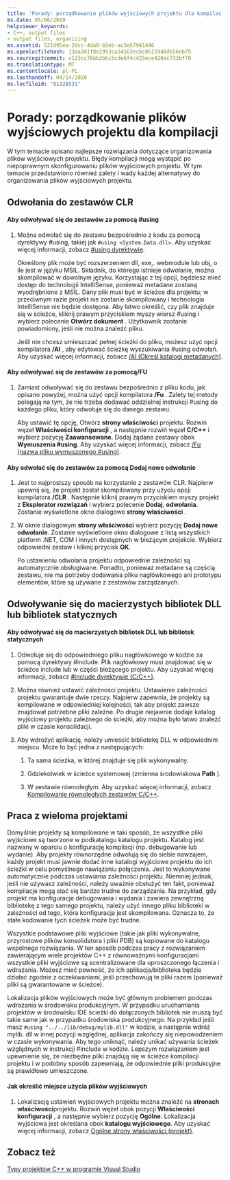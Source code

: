 ```yaml
---
title: 'Porady: porządkowanie plików wyjściowych projektu dla kompilacji'
ms.date: 05/06/2019
helpviewer_keywords:
- C++, output files
- output files, organizing
ms.assetid: 521d95ea-2dcc-4da0-b5eb-ac3e57941446
ms.openlocfilehash: 13aa3d1f8e2993ca34163ecbc0515948db56eb79
ms.sourcegitcommit: c123cc76bb2b6c5cde6f4c425ece420ac733bf70
ms.translationtype: MT
ms.contentlocale: pl-PL
ms.lasthandoff: 04/14/2020
ms.locfileid: "81328531"
---
```

# <a name="how-to-organize-project-output-files-for-builds"></a>Porady: porządkowanie plików wyjściowych projektu dla kompilacji

W tym temacie opisano najlepsze rozwiązania dotyczące organizowania plików wyjściowych projektu. Błędy kompilacji mogą wystąpić po niepoprawnym skonfigurowaniu plików wyjściowych projektu. W tym temacie przedstawiono również zalety i wady każdej alternatywy do organizowania plików wyjściowych projektu.

## <a name="referencing-clr-assemblies"></a>Odwołania do zestawów CLR

#### <a name="to-reference-assemblies-with-using"></a>Aby odwoływać się do zestawów za pomocą #using

1. Można odwołać się do zestawu bezpośrednio z kodu za pomocą dyrektywy #using, takiej jak `#using <System.Data.dll>`. Aby uzyskać więcej informacji, zobacz [#using dyrektywie](../preprocessor/hash-using-directive-cpp.md).

   Określony plik może być rozszerzeniem dll, exe,. webmodule lub obj, o ile jest w języku MSIL. Składnik, do którego istnieje odwołanie, można skompilować w dowolnym języku. Korzystając z tej opcji, będziesz mieć dostęp do technologii IntelliSense, ponieważ metadane zostaną wyodrębnione z MSIL. Dany plik musi być w ścieżce dla projektu; w przeciwnym razie projekt nie zostanie skompilowany i technologia IntelliSense nie będzie dostępna. Aby łatwo określić, czy plik znajduje się w ścieżce, kliknij prawym przyciskiem myszy wiersz #using i wybierz polecenie **Otwórz dokument** . Użytkownik zostanie powiadomiony, jeśli nie można znaleźć pliku.

   Jeśli nie chcesz umieszczać pełnej ścieżki do pliku, możesz użyć opcji kompilatora **/AI** , aby edytować ścieżkę wyszukiwania #using odwołań. Aby uzyskać więcej informacji, zobacz [/AI (Określ katalogi metadanych)](reference/ai-specify-metadata-directories.md).

#### <a name="to-reference-assemblies-with-fu"></a>Aby odwoływać się do zestawów za pomocą/FU

1. Zamiast odwoływać się do zestawu bezpośrednio z pliku kodu, jak opisano powyżej, można użyć opcji kompilatora **/Fu** . Zalety tej metody polegają na tym, że nie trzeba dodawać oddzielnej instrukcji #using do każdego pliku, który odwołuje się do danego zestawu.

   Aby ustawić tę opcję, Otwórz **strony właściwości** projektu. Rozwiń węzeł **Właściwości konfiguracji** , a następnie rozwiń węzeł **C/C++** i wybierz pozycję **Zaawansowane**. Dodaj żądane zestawy obok **Wymuszenia #using**. Aby uzyskać więcej informacji, zobacz [/Fu (nazwa pliku wymuszonego #using)](reference/fu-name-forced-hash-using-file.md).

#### <a name="to-reference-assemblies-with-add-new-reference"></a>Aby odwołać się do zestawów za pomocą Dodaj nowe odwołanie

1. Jest to najprostszy sposób na korzystanie z zestawów CLR. Najpierw upewnij się, że projekt został skompilowany przy użyciu opcji kompilatora **/CLR** . Następnie kliknij prawym przyciskiem myszy projekt z **Eksplorator rozwiązań** i wybierz polecenie **Dodaj**, **odwołania**. Zostanie wyświetlone okno dialogowe **strony właściwości** .

1. W oknie dialogowym **strony właściwości** wybierz pozycję **Dodaj nowe odwołanie**. Zostanie wyświetlone okno dialogowe z listą wszystkich platform .NET, COM i innych dostępnych w bieżącym projekcie. Wybierz odpowiedni zestaw i kliknij przycisk **OK**.

   Po ustawieniu odwołania projektu odpowiednie zależności są automatycznie obsługiwane. Ponadto, ponieważ metadane są częścią zestawu, nie ma potrzeby dodawania pliku nagłówkowego ani prototypu elementów, które są używane z zestawów zarządzanych.

## <a name="referencing-native-dlls-or-static-libraries"></a>Odwoływanie się do macierzystych bibliotek DLL lub bibliotek statycznych

#### <a name="to-reference-native-dlls-or-static-libraries"></a>Aby odwoływać się do macierzystych bibliotek DLL lub bibliotek statycznych

1. Odwołuje się do odpowiedniego pliku nagłówkowego w kodzie za pomocą dyrektywy #include. Plik nagłówkowy musi znajdować się w ścieżce include lub w części bieżącego projektu. Aby uzyskać więcej informacji, zobacz [#include dyrektywie (C/C++)](../preprocessor/hash-include-directive-c-cpp.md).

1. Można również ustawić zależności projektu. Ustawienie zależności projektu gwarantuje dwie rzeczy. Najpierw zapewnia, że projekty są kompilowane w odpowiedniej kolejności, tak aby projekt zawsze znajdował potrzebne pliki zależne. Po drugie niejawnie dodaje katalog wyjściowy projektu zależnego do ścieżki, aby można było łatwo znaleźć pliki w czasie konsolidacji.

1. Aby wdrożyć aplikację, należy umieścić bibliotekę DLL w odpowiednim miejscu. Może to być jedna z następujących:

   1. Ta sama ścieżka, w której znajduje się plik wykonywalny.

   1. Gdziekolwiek w ścieżce systemowej (zmienna środowiskowa **Path** ).

   1. W zestawie równoległym. Aby uzyskać więcej informacji, zobacz [Kompilowanie równoległych zestawów C/C++](building-c-cpp-side-by-side-assemblies.md).

## <a name="working-with-multiple-projects"></a>Praca z wieloma projektami

Domyślnie projekty są kompilowane w taki sposób, że wszystkie pliki wyjściowe są tworzone w podkatalogu katalogu projektu. Katalog jest nazwany w oparciu o konfigurację kompilacji (np. debugowanie lub wydanie). Aby projekty równorzędne odwołują się do siebie nawzajem, każdy projekt musi jawnie dodać inne katalogi wyjściowe projektu do ich ścieżki w celu pomyślnego nawiązaniu połączenia. Jest to wykonywane automatycznie podczas ustawiania zależności projektu. Niemniej jednak, jeśli nie używasz zależności, należy uważnie obsłużyć ten fakt, ponieważ kompilacje mogą stać się bardzo trudne do zarządzania. Na przykład, gdy projekt ma konfiguracje debugowania i wydania i zawiera zewnętrzną bibliotekę z tego samego projektu, należy użyć innego pliku biblioteki w zależności od tego, która konfiguracja jest skompilowana. Oznacza to, że stałe kodowanie tych ścieżek może być trudne.

Wszystkie podstawowe pliki wyjściowe (takie jak pliki wykonywalne, przyrostowe plików konsolidatora i pliki PDB) są kopiowane do katalogu wspólnego rozwiązania. W ten sposób podczas pracy z rozwiązaniem zawierającym wiele projektów C++ z równoważnymi konfiguracjami wszystkie pliki wyjściowe są scentralizowane dla uproszczonego łączenia i wdrażania. Możesz mieć pewność, że ich aplikacja/biblioteka będzie działać zgodnie z oczekiwaniami, jeśli przechowują te pliki razem (ponieważ pliki są gwarantowane w ścieżce).

Lokalizacja plików wyjściowych może być głównym problemem podczas wdrażania w środowisku produkcyjnym. W przypadku uruchamiania projektów w środowisku IDE ścieżki do dołączonych bibliotek nie muszą być takie same jak w przypadku środowiska produkcyjnego. Na przykład jeśli masz `#using "../../lib/debug/mylib.dll"` w kodzie, a następnie wdróż mylib. dll w innej pozycji względnej, aplikacja zakończy się niepowodzeniem w czasie wykonywania. Aby tego uniknąć, należy unikać używania ścieżek względnych w instrukcji #include w kodzie. Lepszym rozwiązaniem jest upewnienie się, że niezbędne pliki znajdują się w ścieżce kompilacji projektu i w podobny sposób zapewniają, że odpowiednie pliki produkcyjne są prawidłowo umieszczone.

#### <a name="how-to-specify-where-output-files-go"></a>Jak określić miejsce użycia plików wyjściowych

1. Lokalizację ustawień wyjściowych projektu można znaleźć na **stronach właściwości**projektu. Rozwiń węzeł obok pozycji **Właściwości konfiguracji** , a następnie wybierz pozycję **Ogólne**. Lokalizacja wyjściowa jest określana obok **katalogu wyjściowego**. Aby uzyskać więcej informacji, zobacz [Ogólne strony właściwości (projekt)](reference/general-property-page-project.md).

## <a name="see-also"></a>Zobacz też

[Typy projektów C++ w programie Visual Studio](reference/visual-cpp-project-types.md)
